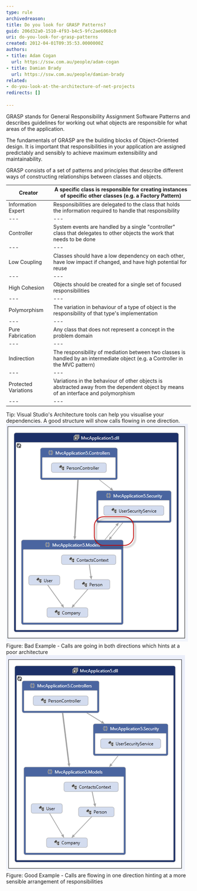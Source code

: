 ```yaml
---
type: rule
archivedreason: 
title: Do you look for GRASP Patterns?
guid: 206d32a0-1510-4f93-b4c5-9fc2ae6068c0
uri: do-you-look-for-grasp-patterns
created: 2012-04-01T09:35:53.0000000Z
authors:
- title: Adam Cogan
  url: https://ssw.com.au/people/adam-cogan
- title: Damian Brady
  url: https://ssw.com.au/people/damian-brady
related:
- do-you-look-at-the-architecture-of-net-projects
redirects: []

---
```


GRASP stands for General Responsibility Assignment Software Patterns and describes guidelines for working out what objects are responsible for what areas of the application.

<!--endintro-->

The fundamentals of GRASP are the building blocks of Object-Oriented design.  It is important that responsibilities in your application are assigned predictably and sensibly to achieve maximum extensibility and maintainability.

GRASP consists of a set of patterns and principles that describe different ways of constructing relationships between classes and objects.


| Creator | A specific class is responsible for creating instances of specific other classes (e.g. a Factory Pattern) |
| --- | --- |
| Information Expert | Responsibilities are delegated to the class that holds the information required to handle that responsibility |
| --- | --- |
| Controller | System events are handled by a single "controller" class that delegates to other objects the work that needs to be done |
| --- | --- |
| Low Coupling  | Classes should have a low dependency on each other, have low impact if changed, and have high potential for reuse |
| --- | --- |
| High Cohesion | Objects should be created for a single set of focused responsibilities |
| --- | --- |
| Polymorphism | The variation in behaviour of a type of object is the responsibility of that type's implementation |
| --- | --- |
| Pure Fabrication | Any class that does not represent a concept in the problem domain |
| --- | --- |
| Indirection | The responsibility of mediation between two classes is handled by an intermediate object (e.g. a Controller in the MVC pattern) |
| --- | --- |
| Protected Variations | Variations in the behaviour of other objects is abstracted away from the dependent object by means of an interface and polymorphism |
| --- | --- |


Tip: Visual Studio's Architecture tools can help you visualise your dependencies.  A good structure will show calls flowing in one direction.
![](architecture_responsibility_bad.png)Figure: Bad Example - Calls are going in both directions which hints at a poor architecture![](architecture_responsibility_good.png)Figure: Good Example - Calls are flowing in one direction hinting at a more sensible arrangement of responsibilities
